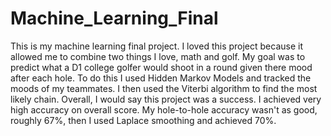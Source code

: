 # Machine_Learning_Final
This is my machine learning final project. I loved this project because it allowed me to combine two things I love, math and golf. My goal was to predict what a D1 college golfer would shoot in a round given there mood after each hole. To do this I used Hidden Markov Models and tracked the moods of my teammates. I then used the Viterbi algorithm to find the most likely chain. Overall, I would say this project was a success. I achieved very high accuracy on overall score. My hole-to-hole accuracy wasn't as good, roughly 67%, then I used Laplace smoothing and achieved 70%.
